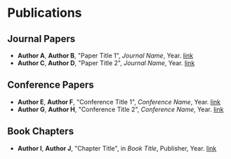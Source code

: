 # Publications

## Journal Papers

- **Author A**, **Author B**, "Paper Title 1", *Journal Name*, Year. [link](URL)
- **Author C**, **Author D**, "Paper Title 2", *Journal Name*, Year. [link](URL)

## Conference Papers

- **Author E**, **Author F**, "Conference Title 1", *Conference Name*, Year. [link](URL)
- **Author G**, **Author H**, "Conference Title 2", *Conference Name*, Year. [link](URL)

## Book Chapters

- **Author I**, **Author J**, "Chapter Title", in *Book Title*, Publisher, Year. [link](URL)

